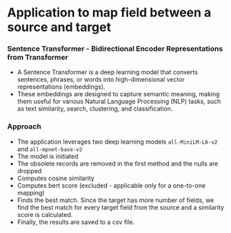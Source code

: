 # Application to map field between a source and target

### Sentence Transformer - Bidirectional Encoder Representations from Transformer
- A Sentence Transformer is a deep learning model that converts sentences, phrases, or words into high-dimensional vector representations (embeddings).
- These embeddings are designed to capture semantic meaning, making them useful for various Natural Language Processing (NLP) tasks, such as text similarity, search, clustering, and classification.

### Approach
- The application leverages two deep learning models `all-MiniLM-L6-v2` and `all-mpnet-base-v2`
- The model is initiated
- The obsolete records are removed in the first method and the nulls are dropped
- Computes cosine similarity
- Computes bert score (excluded - applicable only for a one-to-one mapping)
- Finds the best match. Since the target has more number of fields, we find the best match for every target field from the source and a similarity score is calculated.
- Finally, the results are saved to a csv file.
  
